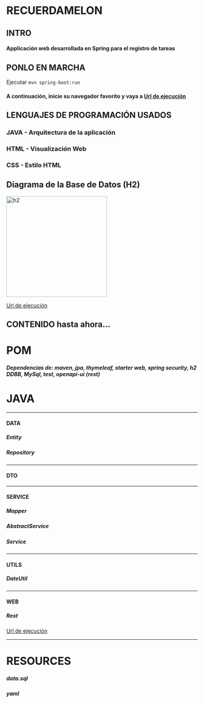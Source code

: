 # RECUERDAMELON
## INTRO
#### Applicación web desarrollada en Spring para el registro de tareas

## PONLO EN MARCHA
Ejecutar `mvn spring-boot:run`
#### A continuación, inicie su navegador favorito y vaya a [Url de ejecución](http://localhost:8080)

## LENGUAJES DE PROGRAMACIÓN USADOS
### JAVA - Arquitectura de la aplicación
### HTML - Visualización Web
### CSS - Estilo HTML

## Diagrama de la Base de Datos (H2)
<img width="265" alt="h2" src="https://user-images.githubusercontent.com/106087948/175396589-bf3743c3-9a07-466a-b28d-82bc9b5522e5.png">

[Url de ejecución](http://localhost:8080/h2-console)

## CONTENIDO hasta ahora...

# POM
##### Dependencias de: maven, jpa, thymeleaf, starter web, spring security, h2 DDBB, MySql, test, openapi-ui (rest)

# JAVA
----------------------------------------------------------------------------
#### DATA
##### Entity
##### Repository
----------------------------------------------------------------------------
#### DTO
----------------------------------------------------------------------------
#### SERVICE
##### Mapper
##### AbstractService
##### Service
----------------------------------------------------------------------------
#### UTILS
##### DateUtil
----------------------------------------------------------------------------
#### WEB
##### Rest

[Url de ejecución](http://localhost:8080/swagger-ui/index.html#/)

----------------------------------------------------------------------------


# RESOURCES
##### data.sql
##### yaml
